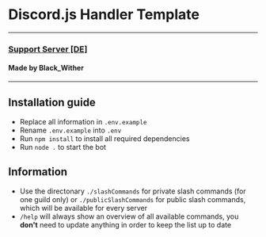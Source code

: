 # Discord.js Handler Template
-----------------
### [Support Server [DE]](https://discord.gg/3hUaUAk5xP)
#### Made by Black_Wither
-----------------
## Installation guide
- Replace all information in `.env.example`
- Rename `.env.example` into `.env`
- Run `npm install` to install all required dependencies
- Run `node .` to start the bot

## Information
- Use the directonary `./slashCommands` for private slash commands (for one guild only) or `./publicSlashCommands` for public slash commands, which will be available for every server
- `/help` will always show an overview of all available commands, you **don't** need to update anything in order to keep the list up to date
